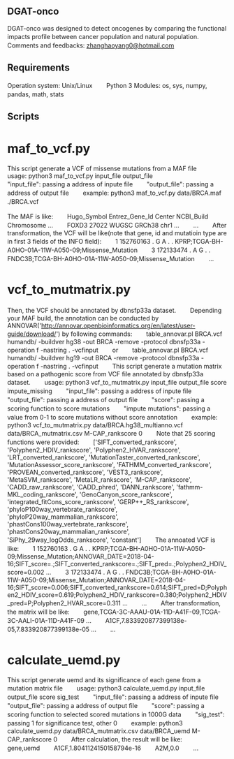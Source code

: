## DGAT-onco
DGAT-onco was designed to detect oncogenes by comparing the functional impacts profile between cancer population and natural population.　　
Comments and feedbacks: zhanghaoyang0@hotmail.com　　
## Requirements
Operation system: Unix/Linux　　
Python 3
Modules: os, sys, numpy, pandas, math, stats　　
## Scripts
# maf_to_vcf.py　　
This script generate a VCF of missense mutations from a MAF file  
usage: python3 maf_to_vcf.py input_file output_file  
"input_file": passing a address of inpute file　　
"output_file": passing a address of output file　　
example: python3 maf_to_vcf.py data/BRCA.maf ./BRCA.vcf　　

The MAF is like:　　
Hugo_Symbol	Entrez_Gene_Id	Center	NCBI_Build	Chromosome	...　　
FOXD3	27022	WUGSC	GRCh38	chr1	...　　
...　　
After transformation, the VCF will be like(note that gene, id and mutatioin type are in first 3 fields of the INFO field):　　
1	152760163	.	G	A	.	.	KPRP;TCGA-BH-A0HO-01A-11W-A050-09;Missense_Mutation　　
3	172133474	.	A	G	.	.	FNDC3B;TCGA-BH-A0HO-01A-11W-A050-09;Missense_Mutation　　
...　　
# vcf_to_mutmatrix.py　　
Then, the VCF should be annotated by  dbnsfp33a dataset.　　
Depending your MAF build, the annotation can be conducted by ANNOVAR('http://annovar.openbioinformatics.org/en/latest/user-guide/download/') by following commands:　　
table_annovar.pl BRCA.vcf humandb/ -buildver hg38 -out BRCA -remove -protocol dbnsfp33a -operation f -nastring . -vcfinput　　
or　　
table_annovar.pl BRCA.vcf humandb/ -buildver hg19 -out BRCA -remove -protocol dbnsfp33a -operation f -nastring . -vcfinput　　
This script generate a mutation matrix based on a pathogenic score from VCF file annotated by dbnsfp33a dataset.　　
usage: python3 vcf_to_mutmatrix.py input_file output_file score impute_missing　　
"input_file": passing a address of inpute file　　
"output_file": passing a address of output file　　
"score": passing a scoring function to score mutations　　
"impute mutations": passing a value from 0-1 to score mutations without score annotation　　
example: python3 vcf_to_mutmatrix.py data/BRCA.hg38_multianno.vcf data/BRCA_mutmatrix.csv M-CAP_rankscore 0　　
Note that 25 scoring functions were provided:　　
['SIFT_converted_rankscore', 'Polyphen2_HDIV_rankscore', 'Polyphen2_HVAR_rankscore', 'LRT_converted_rankscore',
 'MutationTaster_converted_rankscore', 'MutationAssessor_score_rankscore', 'FATHMM_converted_rankscore',
 'PROVEAN_converted_rankscore', 'VEST3_rankscore', 'MetaSVM_rankscore', 'MetaLR_rankscore', 'M-CAP_rankscore',
 'CADD_raw_rankscore', 'CADD_phred', 'DANN_rankscore', 'fathmm-MKL_coding_rankscore', 'GenoCanyon_score_rankscore', 'integrated_fitCons_score_rankscore',
 'GERP++_RS_rankscore', 'phyloP100way_vertebrate_rankscore', 'phyloP20way_mammalian_rankscore', 'phastCons100way_vertebrate_rankscore',
 'phastCons20way_mammalian_rankscore', 'SiPhy_29way_logOdds_rankscore', 'constant']　　
The annoated VCF is like:　　
1	152760163	.	G	A	.	.	KPRP;TCGA-BH-A0HO-01A-11W-A050-09;Missense_Mutation;ANNOVAR_DATE=2018-04-16;SIFT_score=.;SIFT_converted_rankscore=.;SIFT_pred=.;Polyphen2_HDIV_score=0.002 ...　　
3	172133474	.	A	G	.	.	FNDC3B;TCGA-BH-A0HO-01A-11W-A050-09;Missense_Mutation;ANNOVAR_DATE=2018-04-16;SIFT_score=0.006;SIFT_converted_rankscore=0.614;SIFT_pred=D;Polyphen2_HDIV_score=0.619;Polyphen2_HDIV_rankscore=0.380;Polyphen2_HDIV_pred=P;Polyphen2_HVAR_score=0.311 ...　　
...　　
After transformation, the matrix will be like:　　
gene,TCGA-3C-AAAU-01A-11D-A41F-09,TCGA-3C-AALI-01A-11D-A41F-09 ...　　
A1CF,7.833920877399138e-05,7.833920877399138e-05 ...　　
...　　
# calculate_uemd.py　　
This script generate uemd and its significance of each gene from a mutation matrix file　　
usage: python3 calculate_uemd.py input_file output_file score sig_test　　
"input_file": passing a address of inpute file　　
"output_file": passing a address of output file　　
"score": passing a scoring function to selected scored mutations in 1000G data　　
"sig_test": passing 1 for significance test, other 0　　
example: python3 calculate_uemd.py data/BRCA_mutmatrix.csv data/BRCA_uemd  M-CAP_rankscore 0　　
After calculation, the result will be like:　　
gene,uemd　　
A1CF,1.8041124150158794e-16　　
A2M,0.0　　
...　　
